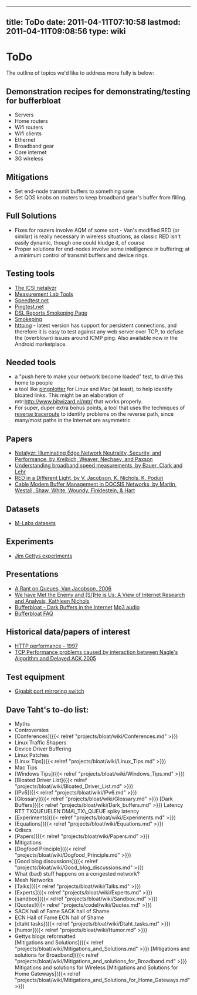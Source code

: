 
---
title: ToDo
date: 2011-04-11T07:10:58
lastmod: 2011-04-11T09:08:56
type: wiki
---
ToDo
====

The outline of topics we'd like to address more fully is below:

Demonstration recipes for demonstrating/testing for bufferbloat
---------------------------------------------------------------

-   Servers
-   Home routers
-   Wifi routers
-   Wifi clients
-   Ethernet
-   Broadband gear
-   Core internet
-   3G wireless

Mitigations
-----------

-   Set end-node transmit buffers to something sane
-   Set QOS knobs on routers to keep broadband gear's buffer
    from filling.

Full Solutions
--------------

-   Fixes for routers involve AQM of some sort - Van's modified RED
    (or similar) is really necessary in wireless situations, as classic
    RED isn't easily dynamic, though one could kludge it, of course
-   Proper solutions for end-nodes involve some intelligence in
    buffering; at a minimum control of transmit buffers and
    device rings.

Testing tools
-------------

-   [The ICSI netalyzr](http://netalyzr.icsi.berkeley.edu/)
-   [Measurement Lab
    Tools](http://www.measurementlab.net/measurement-lab-tools)
-   [Speedtest.net](http://www.speedtest.net/)
-   [Pingtest.net](http://www.pingtest.net/)
-   [DSL Reports Smokeping Page](http://www.dslreports.com/smokeping)
-   [Smokeping](http://oss.oetiker.ch/smokeping/)
-   [httping](http://www.vanheusden.com/httping/) - latest version has
    support for persistent connections, and therefore it is easy to test
    against any web server over TCP, to defuse the (overblown) issues
    around ICMP ping. Also available now in the Android marketplace.

Needed tools
------------

-   a "push here to make your network become loaded" test, to drive this
    home to people
-   a tool like [pingplotter](http://www.pingplotter.com/profile.html)
    for Linux and Mac (at least), to help identify bloated links. This
    might be an elaboration of mtr:http://www.bitwizard.nl/mtr/ that
    works properly.
-   For super, duper extra bonus points, a tool that uses the techniques
    of [reverse
    traceroute](http://www.cs.washington.edu/research/networking/astronomy/reverse-traceroute.html)
    to identify problems on the reverse path, since many/most paths in
    the Internet are asymmetric

Papers
------

-   [Netalyzr: Illuminating Edge Network Neutrality, Security, and
    Performance, by Kreibich, Weaver, Nechaev, and
    Paxson](http://www.icsi.berkeley.edu/cgi-bin/pubs/publication.pl?ID=002876)
-   [Understanding broadband speed measurements, by Bauer, Clark and
    Lehr](http://mitas.csail.mit.edu/papers/Bauer_Clark_Lehr_Broadband_Speed_Measurements.pdf)
-   [RED in a Different Light, by V. Jacobson, K. Nichols, K.
    Poduri](http://mirrors.bufferbloat.net/RelevantPapers/Red_in_a_different_light.pdf)
-   [Cable Modem Buffer Management in DOCSIS Networks, by Martin,
    Westall, Shaw, White, Woundy, Finklestein, &
    Hart](http://www.cs.clemson.edu/~jmarty/papers/PID1154937.pdf)

Datasets
--------

-   [M-Labs datasets](http://www.measurementlab.net/data)

Experiments
-----------

-   [Jim Gettys
    experiments](http://people.freedesktop.org/~jg/Experiments/)

Presentations
-------------

-   [A Rant on Queues, Van Jacobson,
    2006](http://pollere.net/Pdfdocs/QrantJul06.pdf)
-   [We have Met the Enemy and \[S/\]He is Us: A View of Internet
    Research and Analysis, Kathleen
    Nichols](http://pollere.net/Pdfdocs/bcit_6.2001.pdf)
-   [Bufferbloat - Dark Buffers in the
    Internet](https://www.bufferbloat.net/documents/1) [Mp3
    audio](http://mirrors.bufferbloat.net/Talks/BellLabs01192011/murray_hill01192011_Bufferbloat_Talk_Edited_For_brevity.mp3)
-   [Bufferbloat FAQ](http://gettys.wordpress.com/bufferbloat-faq/)

Historical data/papers of interest
----------------------------------

-   [HTTP performance -
    1997](http://www.w3.org/Protocols/HTTP/Performance/)
-   [TCP Performance problems caused by interaction between Nagle's
    Algorithm and Delayed ACK
    2005](http://www.stuartcheshire.org/papers/NagleDelayedAck/)

Test equipment
--------------

-   [Gigabit port mirroring
    switch](http://www.dual-comm.com/gigabit_port-mirroring-LAN_switch.htm)

Dave Taht's to-do list:
-----------------------

-   <link>Myths</link>
-   <link>Controversies</link>
-   [Conferences]({{< relref "projects/bloat/wiki/Conferences.md" >}})
-   <link>Linux Traffic Shapers</link>
-   <link>Device Driver Buffering</link>
-   <link>Linux Patches</link>
-   [Linux Tips]({{< relref "projects/bloat/wiki/Linux_Tips.md" >}})
-   <link>Mac Tips</link>
-   [Windows Tips]({{< relref "projects/bloat/wiki/Windows_Tips.md" >}})
-   [Bloated Driver List]({{< relref "projects/bloat/wiki/Bloated_Driver_List.md" >}})
-   [IPv6]({{< relref "projects/bloat/wiki/IPv6.md" >}})
-   [Glossary]({{< relref "projects/bloat/wiki/Glossary.md" >}}) [Dark Buffers]({{< relref "projects/bloat/wiki/Dark_buffers.md" >}}) <link>Latency</link>
    <link>RTT</link> <link>TXQUEUELEN</link> <link>DMA\_TX\_QUEUE</link>
    <link>spiky latency</link>
-   [Experiments]({{< relref "projects/bloat/wiki/Experiments.md" >}})
-   [Equations]({{< relref "projects/bloat/wiki/Equations.md" >}})
-   <link>Qdiscs</link>
-   [Papers]({{< relref "projects/bloat/wiki/Papers.md" >}})
-   <link>Mitigations</link>
-   [Dogfood Principle]({{< relref "projects/bloat/wiki/Dogfood_Principle.md" >}})
-   [Good blog discussions]({{< relref "projects/bloat/wiki/Good_blog_discussions.md" >}})
-   <link>What (bad) stuff happens on a congested network?</link>
-   <link>Mesh Networks</link>
-   [Talks]({{< relref "projects/bloat/wiki/Talks.md" >}})
-   [Experts]({{< relref "projects/bloat/wiki/Experts.md" >}})
-   [sandbox]({{< relref "projects/bloat/wiki/Sandbox.md" >}})
-   [Quotes]({{< relref "projects/codel/wiki/Quotes.md" >}})
-   <link>SACK hall of Fame</link> <link>SACK hall of Shame</link>
-   <link>ECN Hall of Fame</link> <link>ECN hall of Shame</link>
-   [dtaht tasks]({{< relref "projects/bloat/wiki/Dtaht_tasks.md" >}})
-   [humor]({{< relref "projects/bloat/wiki/Humor.md" >}})
-   Gettys blogs reformatted\
    [Mitigations and Solutions]({{< relref "projects/bloat/wiki/Mitigations_and_Solutions.md" >}}) [Mitigations and solutions for Broadband]({{< relref "projects/bloat/wiki/Mitigations_and_solutions_for_Broadband.md" >}}) <link>Mitigations and solutions for
    Wireless</link> [Mitigations and Solutions for Home Gateways]({{< relref "projects/bloat/wiki/Mitigations_and_Solutions_for_Home_Gateways.md" >}})

